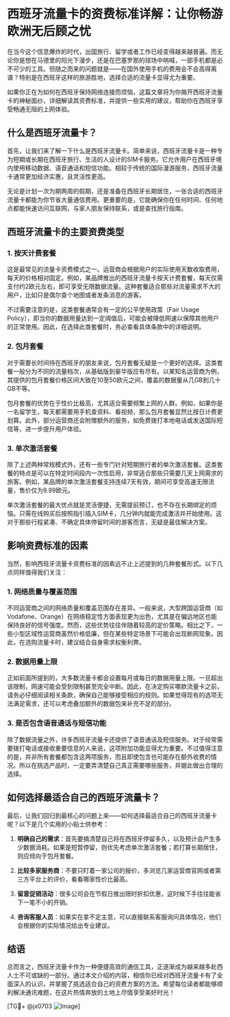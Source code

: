 # 西班牙流量卡的资费标准详解：让你畅游欧洲无后顾之忧

在当今这个信息爆炸的时代，出国旅行、留学或者工作已经变得越来越普遍。而无论你是想在马德里的阳光下漫步，还是在巴塞罗那的球场中呐喊，一部手机都是必不可少的工具。但随之而来的问题就是——在国外使用手机的费用会不会高得离谱？特别是在西班牙这样的旅游胜地，选择合适的流量卡显得尤为重要。

如果你正在为如何在西班牙保持网络连接而烦恼，这篇文章将为你揭开西班牙流量卡的神秘面纱，详细解读其资费标准，并提供一些实用的建议，帮助你在西班牙享受畅通无阻的上网体验。

## 什么是西班牙流量卡？

首先，让我们来了解一下什么是西班牙流量卡。简单来说，西班牙流量卡是一种专为短期或长期在西班牙旅行、生活的人设计的SIM卡服务。它允许用户在西班牙境内使用移动数据、语音通话和短信功能。相较于传统的国际漫游服务，西班牙流量卡通常更加经济实惠，且灵活性更高。

无论是计划一次为期两周的假期，还是准备在西班牙长期居住，一张合适的西班牙流量卡都能为你节省大量通信费用。更重要的是，它能确保你在任何时间、任何地点都能快速访问互联网，与家人朋友保持联系，或是查找旅行指南。

## 西班牙流量卡的主要资费类型

### 1. 按天计费套餐

这是最常见的流量卡资费模式之一。运营商会根据用户的实际使用天数收取费用，每天的价格相对固定。例如，某品牌推出的西班牙流量卡按天计费套餐，每天仅需支付约2欧元左右，即可享受无限数据流量。这种套餐适合那些对流量需求不大的用户，比如只是偶尔查个地图或者发条消息的游客。

不过需要注意的是，这类套餐通常会有一定的公平使用政策（Fair Usage Policy），即当你的数据用量达到一定阈值后，可能会被降低网速以保障其他用户的正常使用。因此，在选择此类套餐时，务必查看具体条款中的详细说明。

### 2. 包月套餐

对于需要长时间待在西班牙的朋友来说，包月套餐无疑是一个更好的选择。这类套餐一般分为不同的流量档次，从基础版到豪华版应有尽有。以某知名运营商为例，其提供的包月套餐价格区间大致在10至50欧元之间，覆盖的数据量从几GB到几十GB不等。

包月套餐的优势在于性价比极高，尤其适合需要频繁上网的人群。例如，如果你是一名留学生，每天都需要用手机查资料、看视频，那么包月套餐显然比按日计费更划算。此外，部分运营商还会附赠额外的服务，如免费拨打本地电话或发送国际短信等，进一步提升用户体验。

### 3. 单次激活套餐

除了上述两种常规模式外，还有一些专门针对短期旅行者的单次激活套餐。这类套餐的特点是可以在特定时间段内一次性启用，非常适合那些只需要几天上网需求的旅客。例如，某品牌的单次激活套餐支持连续7天有效，期间可享受高速无限流量，售价仅为9.99欧元。

单次激活套餐的最大优点就是灵活便捷，无需提前预订，也不存在长期绑定的烦恼。只需在线购买后按照指引插入SIM卡，几分钟内就能完成激活并开始使用。这对于那些行程紧凑、不确定具体停留时间的游客而言，无疑是最佳解决方案。

## 影响资费标准的因素

当然，影响西班牙流量卡资费标准的因素远不止上述提到的几种套餐形式。以下几点同样值得我们关注：

### 1. 网络质量与覆盖范围

不同运营商之间的网络质量和覆盖范围存在差异。一般来说，大型跨国运营商（如Vodafone、Orange）在网络稳定性方面表现更为出色，尤其是在偏远地区也能保持良好的信号强度。然而，这些优势往往伴随着较高的定价策略。相比之下，一些小型区域性运营商虽然价格低廉，但在某些特定场景下可能会出现断网现象。因此，在选购流量卡时，建议结合自身需求权衡利弊。

### 2. 数据用量上限

正如前面所提到的，大多数流量卡都会设置每月或每日的数据用量上限。一旦超出该限制，网速可能会受到限制甚至完全中断。因此，在决定购买哪款流量卡之前，请务必仔细阅读相关条款，确保自己能够接受相应的规则。如果觉得现有的选项无法满足需求，还可以考虑叠加额外的数据包来补充不足的部分。

### 3. 是否包含语音通话与短信功能

除了数据流量之外，许多西班牙流量卡还提供了语音通话及短信服务。对于经常需要拨打电话或接收重要信息的人来说，这项附加功能显得尤为重要。不过值得注意的是，并非所有套餐都包含这两项服务，而且即使包含也可能存在额外收费的情况。所以在挑选产品时，一定要弄清楚自己真正需要哪些服务，并据此做出合理的选择。

## 如何选择最适合自己的西班牙流量卡？

最后，让我们回归到最核心的问题上来——如何选择最适合自己的西班牙流量卡呢？以下是几个实用的小贴士供参考：

1. **明确自己的需求**：首先要搞清楚自己将在西班牙停留多久，以及预计会产生多少数据消耗。如果是短暂停留，则优先考虑单次激活套餐；若打算长期居住，则应倾向于包月套餐。
   
2. **比较多家服务商**：不要只盯着一家公司的报价，多浏览几家运营商官网或者第三方平台上的评价，看看哪家性价比最高。
   
3. **留意促销活动**：很多公司会在节假日推出限时折扣优惠，这时候下手往往能省下一笔不小的开销。
   
4. **咨询客服人员**：如果实在拿不定主意，可以直接联系客服询问具体情况，他们会根据你的实际情况给出专业建议。

## 结语

总而言之，西班牙流量卡作为一种便捷高效的通信工具，正逐渐成为越来越多赴西人士不可或缺的一部分。通过本文介绍的内容，相信你已经对西班牙流量卡有了全面深入的认识，并掌握了挑选适合自己的资费方案的方法。希望每位读者都能够顺利解决通讯难题，在这片热情奔放的土地上尽情享受美好时光！

[TG💪+ @jx0703 ![Image](https://github.com/user-attachments/assets/dbca1d08-cadb-493c-b0ec-ad6f7a83f270)]